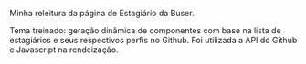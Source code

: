 Minha releitura da página de Estagiário da Buser.

Tema treinado: geração dinâmica de componentes com base na lista de estagiários e seus respectivos perfis no Github. Foi utilizada a API do Github e Javascript na rendeização.